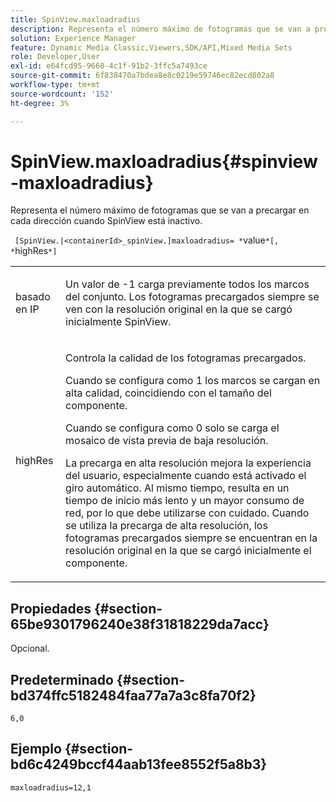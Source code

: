 ```yaml
---
title: SpinView.maxloadradius
description: Representa el número máximo de fotogramas que se van a precargar en cada dirección cuando SpinView está inactivo.
solution: Experience Manager
feature: Dynamic Media Classic,Viewers,SDK/API,Mixed Media Sets
role: Developer,User
exl-id: e64fcd95-9660-4c1f-91b2-3ffc5a7493ce
source-git-commit: 6f838470a7bdea8e8c0219e59746ec82ecd802a8
workflow-type: tm+mt
source-wordcount: '152'
ht-degree: 3%

---
```


# SpinView.maxloadradius{#spinview-maxloadradius}

Representa el número máximo de fotogramas que se van a precargar en cada dirección cuando SpinView está inactivo.

` [SpinView.|<containerId>_spinView.]maxloadradius= *`value`*[, *`highRes`*]`

<table id="table_06BEA037FA82467CAA88D1CA62AE972E"> 
 <tbody> 
  <tr> 
   <td colname="col1"> <p> <span class="codeph"><span class="varname"> basado en IP</span></span> </p> </td> 
   <td colname="col2"> <p> Un valor de <span class="codeph"> -1</span> carga previamente todos los marcos del conjunto. Los fotogramas precargados siempre se ven con la resolución original en la que se cargó inicialmente SpinView. </p> </td> 
  </tr> 
  <tr> 
   <td colname="col1"> <p><span class="codeph"><span class="varname"> highRes</span></span> </p> </td> 
   <td colname="col2"> <p> Controla la calidad de los fotogramas precargados. </p> <p>Cuando se configura como <span class="codeph"> 1</span> los marcos se cargan en alta calidad, coincidiendo con el tamaño del componente. </p> <p>Cuando se configura como <span class="codeph"> 0</span> solo se carga el mosaico de vista previa de baja resolución.</p> <p>La precarga en alta resolución mejora la experiencia del usuario, especialmente cuando está activado el giro automático. Al mismo tiempo, resulta en un tiempo de inicio más lento y un mayor consumo de red, por lo que debe utilizarse con cuidado. Cuando se utiliza la precarga de alta resolución, los fotogramas precargados siempre se encuentran en la resolución original en la que se cargó inicialmente el componente. </p> </td> 
  </tr> 
 </tbody> 
</table>

## Propiedades {#section-65be9301796240e38f31818229da7acc}

Opcional.

## Predeterminado {#section-bd374ffc5182484faa77a7a3c8fa70f2}

`6,0`

## Ejemplo {#section-bd6c4249bccf44aab13fee8552f5a8b3}

`maxloadradius=12,1`
